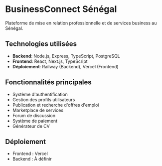 # BusinessConnect Sénégal

Plateforme de mise en relation professionnelle et de services business au Sénégal.

## Technologies utilisées

- **Backend**: Node.js, Express, TypeScript, PostgreSQL
- **Frontend**: React, Next.js, TypeScript
- **Déploiement**: Railway (Backend), Vercel (Frontend)

## Fonctionnalités principales

- Système d'authentification
- Gestion des profils utilisateurs
- Publication et recherche d'offres d'emploi
- Marketplace de services
- Forum de discussion
- Système de paiement
- Générateur de CV

## Déploiement
- Frontend : Vercel
- Backend : À définir
